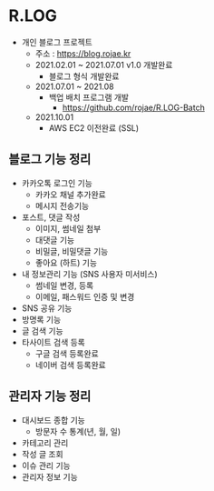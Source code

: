 # R.LOG
- 개인 블로그 프로젝트
    - 주소 : https://blog.rojae.kr
    - 2021.02.01 ~ 2021.07.01 v1.0 개발완료
        - 블로그 형식 개발완료
    - 2021.07.01 ~ 2021.08 
        - 백업 배치 프로그램 개발
            - https://github.com/rojae/R.LOG-Batch
    - 2021.10.01
        - AWS EC2 이전완료 (SSL)


## 블로그 기능 정리
- 카카오톡 로그인 기능
  - 카카오 채널 추가완료
  - 메시지 전송기능
- 포스트, 댓글 작성
  - 이미지, 썸네일 첨부
  - 대댓글 기능
  - 비밀글, 비밀댓글 기능
  - 좋아요 (하트) 기능
- 내 정보관리 기능 (SNS 사용자 미서비스)
    - 썸네일 변경, 등록
    - 이메일, 패스워드 인증 및 변경
- SNS 공유 기능
- 방명록 기능
- 글 검색 기능
- 타사이트 검색 등록
  - 구글 검색 등록완료
  - 네이버 검색 등록완료
    
## 관리자 기능 정리
 - 대시보드 종합 기능
   - 방문자 수 통계(년, 월, 일)
 - 카테고리 관리
 - 작성 글 조회
 - 이슈 관리 기능
 - 관리자 정보 기능


